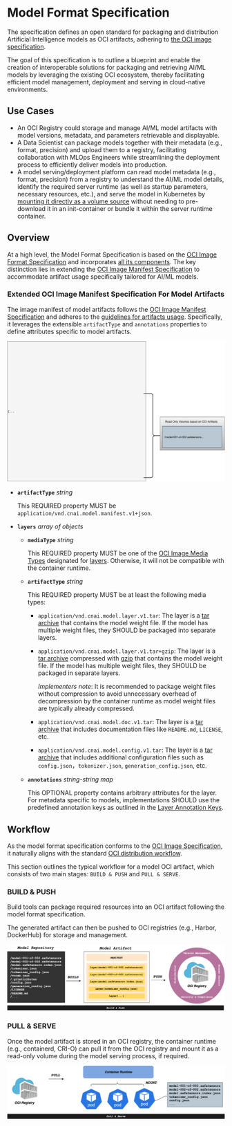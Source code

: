 # Model Format Specification

The specification defines an open standard for packaging and distribution Artificial Intelligence models as OCI artifacts, adhering to [the OCI image specification](https://github.com/opencontainers/image-spec/blob/main/spec.md#image-format-specification).

The goal of this specification is to outline a blueprint and enable the creation of interoperable solutions for packaging and retrieving AI/ML models by leveraging the existing OCI ecosystem, thereby facilitating efficient model management, deployment and serving in cloud-native environments.

## Use Cases

* An OCI Registry could storage and manage AI/ML model artifacts with model versions, metadata, and parameters retrievable and displayable.
* A Data Scientist can package models together with their metadata (e.g., format, precision) and upload them to a registry, facilitating collaboration with MLOps Engineers while streamlining the deployment process to efficiently deliver models into production.
* A model serving/deployment platform can read model metadata (e.g., format, precision) from a registry to understand the AI/ML model details, identify the required server runtime
  (as well as startup parameters, necessary resources, etc.), and serve the model in Kubernetes by [mounting it directly as a volume source](https://kubernetes.io/blog/2024/08/16/kubernetes-1-31-image-volume-source/)
  without needing to pre-download it in an init-container or bundle it within the server runtime container.

## Overview

At a high level, the Model Format Specification is based on the [OCI Image Format Specification](https://github.com/opencontainers/image-spec/blob/main/spec.md#image-format-specification) and incorporates [all its components](https://github.com/opencontainers/image-spec/blob/main/spec.md#understanding-the-specification). The key distinction lies in extending the [OCI Image Manifest Specification](https://github.com/opencontainers/image-spec/blob/main/manifest.md) to accommodate artifact usage specifically tailored for AI/ML models.

### Extended OCI Image Manifest Specification For Model Artifacts

The image manifest of model artifacts follows the [OCI Image Manifest Specification](https://github.com/opencontainers/image-spec/blob/main/manifest.md) and adheres to the [guidelines for artifacts usage](https://github.com/opencontainers/image-spec/blob/main/manifest.md#guidelines-for-artifact-usage). Specifically, it leverages the extensible `artifactType` and `annotations` properties to define attributes specific to model artifacts.

![manifest](./img/manifest.svg)


- **`artifactType`** _string_

  This REQUIRED property MUST be `application/vnd.cnai.model.manifest.v1+json`.

- **`layers`** _array of objects_

  - **`mediaType`** _string_

    This REQUIRED property MUST be one of the [OCI Image Media Types](https://github.com/opencontainers/image-spec/blob/main/media-types.md) designated for [layers](https://github.com/opencontainers/image-spec/blob/main/layer.md).
    Otherwise, it will not be compatible with the container runtime.

  - **`artifactType`** _string_

    This REQUIRED property MUST be at least the following media types:

    - `application/vnd.cnai.model.layer.v1.tar`: The layer is a [tar archive](https://en.wikipedia.org/wiki/Tar_(computing)) that contains the model weight file. If the model has multiple weight files, they SHOULD be packaged into separate layers.
    - `application/vnd.cnai.model.layer.v1.tar+gzip`: The layer is a [tar archive](https://en.wikipedia.org/wiki/Tar_(computing)) compressed with [gzip](https://datatracker.ietf.org/doc/html/rfc1952) that contains the model weight file.
      If the model has multiple weight files, they SHOULD be packaged in separate layers.
      
      _Implementers note_: It is recommended to package weight files without compression to avoid unnecessary overhead of decompression by the container runtime as model weight files are typically already compressed.
    - `application/vnd.cnai.model.doc.v1.tar`: The layer is a [tar archive](https://en.wikipedia.org/wiki/Tar_(computing)) that includes documentation files like `README.md`, `LICENSE`, etc.
    - `application/vnd.cnai.model.config.v1.tar`: The layer is a [tar archive](https://en.wikipedia.org/wiki/Tar_(computing)) that includes additional configuration files such as `config.json`，`tokenizer.json`, `generation_config.json`, etc.

  - **`annotations`** _string-string map_

    This OPTIONAL property contains arbitrary attributes for the layer. For metadata specific to models, implementations SHOULD use the predefined annotation keys as outlined in the [Layer Annotation Keys](./annotations.md#layer-annotation-keys).

## Workflow

As the model format specification conforms to the [OCI Image Specification](https://github.com/opencontainers/image-spec/blob/main/layer.md), it naturally aligns with the standard [OCI distribution workflow](https://github.com/opencontainers/distribution-spec/blob/main/spec.md).

This section outlines the typical workflow for a model OCI artifact, which consists of two main stages: `BUILD & PUSH` and `PULL & SERVE`.

### BUILD & PUSH

Build tools can package required resources into an OCI artifact following the model format specification.

The generated artifact can then be pushed to OCI registries (e.g., Harbor, DockerHub) for storage and management.

![build-push](./img/build-and-push.png)

### PULL & SERVE

Once the model artifact is stored in an OCI registry, the container runtime (e.g., containerd, CRI-O) can pull it from the OCI registry and mount it as a read-only volume during the model serving process, if required.

![pull-serve](./img/pull-and-serve.png)
